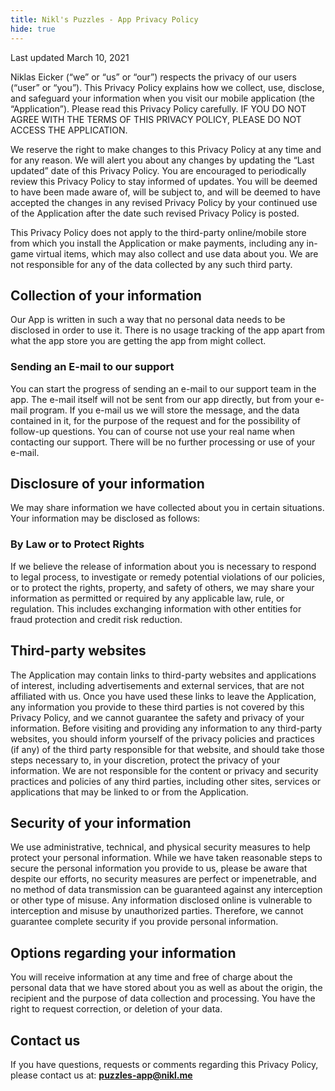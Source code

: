 ```yaml
---
title: Nikl's Puzzles - App Privacy Policy
hide: true
---
```


Last updated March 10, 2021

Niklas Eicker (“we” or “us” or “our”) respects the privacy of our users (“user” or “you”). This Privacy Policy explains how we collect, use, disclose, and safeguard your information when you visit our mobile application (the “Application”). Please read this Privacy Policy carefully. IF YOU DO NOT AGREE WITH THE TERMS OF THIS PRIVACY POLICY, PLEASE DO NOT ACCESS THE APPLICATION.

We reserve the right to make changes to this Privacy Policy at any time and for any reason. We will alert you about any changes by updating the “Last updated” date of this Privacy Policy. You are encouraged to periodically review this Privacy Policy to stay informed of updates. You will be deemed to have been made aware of, will be subject to, and will be deemed to have accepted the changes in any revised Privacy Policy by your continued use of the Application after the date such revised Privacy Policy is posted.

This Privacy Policy does not apply to the third-party online/mobile store from which you install the Application or make payments, including any in-game virtual items, which may also collect and use data about you. We are not responsible for any of the data collected by any such third party.

## Collection of your information

Our App is written in such a way that no personal data needs to be disclosed in order to use it. There is no usage tracking of the app apart from what the app store you are getting the app from might collect.

### Sending an E-mail to our support

You can start the progress of sending an e-mail to our support team in the app. The e-mail itself will not be sent from our app directly, but from your e-mail program. If you e-mail us we will store the message, and the data contained in it, for the purpose of the request and for the possibility of follow-up questions. You can of course not use your real name when contacting our support. There will be no further processing or use of your e-mail.

## Disclosure of your information

We may share information we have collected about you in certain situations. Your information may be disclosed as follows:

### By Law or to Protect Rights

If we believe the release of information about you is necessary to respond to legal process, to investigate or remedy potential violations of our policies, or to protect the rights, property, and safety of others, we may share your information as permitted or required by any applicable law, rule, or regulation. This includes exchanging information with other entities for fraud protection and credit risk reduction.

## Third-party websites

The Application may contain links to third-party websites and applications of interest, including advertisements and external services, that are not affiliated with us. Once you have used these links to leave the Application, any information you provide to these third parties is not covered by this Privacy Policy, and we cannot guarantee the safety and privacy of your information. Before visiting and providing any information to any third-party websites, you should inform yourself of the privacy policies and practices (if any) of the third party responsible for that website, and should take those steps necessary to, in your discretion, protect the privacy of your information. We are not responsible for the content or privacy and security practices and policies of any third parties, including other sites, services or applications that may be linked to or from the Application.

## Security of your information

We use administrative, technical, and physical security measures to help protect your personal information. While we have taken reasonable steps to secure the personal information you provide to us, please be aware that despite our efforts, no security measures are perfect or impenetrable, and no method of data transmission can be guaranteed against any interception or other type of misuse. Any information disclosed online is vulnerable to interception and misuse by unauthorized parties. Therefore, we cannot guarantee complete security if you provide personal information.

## Options regarding your information

You will receive information at any time and free of charge about the personal data that we have stored about you as well as about the origin, the recipient and the purpose of data collection and processing. You have the right to request correction, or deletion of your data.

## Contact us

If you have questions, requests or comments regarding this Privacy Policy, please contact us at: <b>puzzles-app@nikl.me</b>
